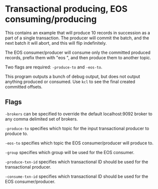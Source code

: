 Transactional producing, EOS consuming/producing
===

This contains an example that will produce 10 records in succession as a part
of a single transaction. The producer will commit the batch, and the next batch
it will abort, and this will flip indefinitely.

The EOS consumer/producer will consume only the committed produced records,
prefix them with "eos ", and then produce them to another topic.

Two flags are required: `-produce-to` and `-eos-to`.

This program outputs a bunch of debug output, but does not output anything
produced or consumed. Use `kcl` to see the final created committed offsets.

## Flags

`-brokers` can be specified to override the default localhost:9092 broker to
any comma delimited set of brokers.

`-produce-to` specifies which topic for the input transactional producer to
produce to.

`-eos-to` specifies which topic the EOS consumer/producer will produce to.

`-group` specifies which group will be used for the EOS consumer.

`-produce-txn-id` specifies which transactional ID should be used for the
transactional producer.

`-consume-txn-id` specifies which transactional ID should be used for the EOS
consumer/producer.
